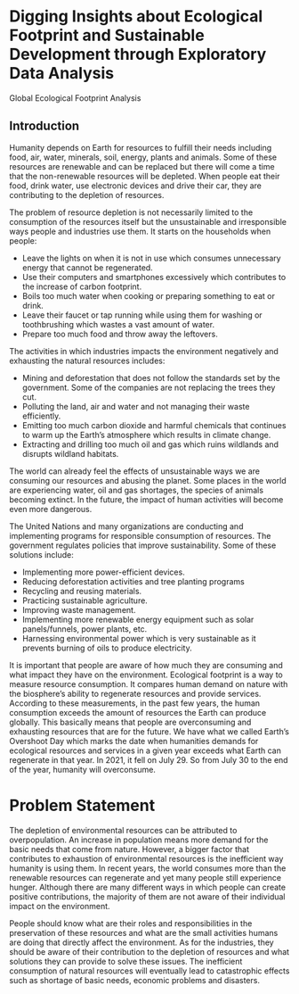 # Digging Insights about Ecological Footprint and Sustainable Development through Exploratory Data Analysis
Global Ecological Footprint Analysis

## Introduction
Humanity depends on Earth for resources to fulfill their needs including food, air, water, minerals, soil, energy, plants and animals. Some of these resources are renewable and can be replaced but there will come a time that the non-renewable resources will be depleted. When people eat their food, drink water, use electronic devices and drive their car, they are contributing to the depletion of resources.

The problem of resource depletion is not necessarily limited to the consumption of the resources itself but the unsustainable and irresponsible ways people and industries use them. It starts on the households when people: 

* Leave the lights on when it is not in use which consumes unnecessary energy that cannot be regenerated.
* Use their computers and smartphones excessively which contributes to the increase of carbon footprint. 
* Boils too much water when cooking or preparing something to eat or drink. 
* Leave their faucet or tap running while using them for washing or toothbrushing which wastes a vast amount of water.
* Prepare too much food and throw away the leftovers.

The activities in which industries impacts the environment negatively and exhausting the natural resources includes: 

* Mining and deforestation that does not follow the standards set by the government. Some of the companies are not replacing the trees they cut. 
* Polluting the land, air and water and not managing their waste efficiently.
* Emitting too much carbon dioxide and harmful chemicals that continues to warm up the Earth’s atmosphere which results in climate change.
* Extracting and drilling too much oil and gas which ruins wildlands and disrupts wildland habitats. 

The world can already feel the effects of unsustainable ways we are consuming our resources and abusing the planet. Some places in the world are experiencing water, oil and gas shortages, the species of animals becoming extinct. In the future, the impact of human activities will become even more dangerous. 

The United Nations and many organizations are conducting and implementing programs for responsible consumption of resources. The government regulates policies that improve sustainability. Some of these solutions include: 

* Implementing more power-efficient devices.
* Reducing deforestation activities and tree planting programs
* Recycling and reusing materials.
* Practicing sustainable agriculture. 
* Improving waste management.
* Implementing more renewable energy equipment such as solar panels/funnels, power plants, etc. 
* Harnessing environmental power which is very sustainable as it prevents burning of oils to produce electricity. 

It is important that people are aware of how much they are consuming and what impact they have on the environment. Ecological footprint is a way to measure resource consumption. It compares human demand on nature with the biosphere’s ability to regenerate resources and provide services. According to these measurements, in the past few years, the human consumption exceeds the amount of resources the Earth can produce globally. This basically means that people are overconsuming and exhausting resources that are for the future. We have what we called Earth’s Overshoot Day which marks the date when humanities demands for ecological resources and services in a given year exceeds what Earth can regenerate in that year. In 2021, it fell on July 29. So from July 30 to the end of the year, humanity will overconsume. 

# Problem Statement

The depletion of environmental resources can be attributed to overpopulation. An increase in population means more demand for the basic needs that come from nature. However, a bigger factor that contributes to exhaustion of environmental resources is the inefficient way humanity is using them. In recent years, the world consumes more than the renewable resources can regenerate and yet many people still experience hunger. Although there are many different ways in which people can create positive contributions, the majority of them are not aware of their individual impact on the environment. 

People should know what are their roles and responsibilities in the preservation of these resources and what are the small activities humans are doing that directly affect the environment. As for the industries, they should be aware of their contribution to the depletion of resources and what solutions they can provide to solve these issues. The inefficient consumption of natural resources will eventually lead to catastrophic effects such as shortage of basic needs, economic problems and disasters. 
